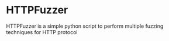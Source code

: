 # HTTPFuzzer
HTTPFuzzer is a simple python script to perform multiple fuzzing techniques for HTTP protocol
